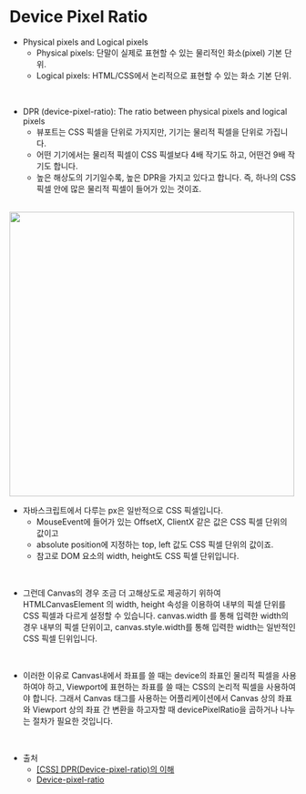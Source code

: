# Device Pixel Ratio

- Physical pixels and Logical pixels
  - Physical pixels: 단말이 실제로 표현할 수 있는 물리적인 화소(pixel) 기본 단위.
  - Logical pixels: HTML/CSS에서 논리적으로 표현할 수 있는 화소 기본 단위.

<br /> 
 
- DPR (device-pixel-ratio): The ratio between physical pixels and logical pixels
  - 뷰포트는 CSS 픽셀을 단위로 가지지만, 기기는 물리적 픽셀을 단위로 가집니다.
  - 어떤 기기에서는 물리적 픽셀이 CSS 픽셀보다 4배 작기도 하고, 어떤건 9배 작기도 합니다.
  - 높은 해상도의 기기일수록, 높은 DPR을 가지고 있다고 합니다. 즉, 하나의 CSS 픽셀 안에 많은 물리적 픽셀이 들어가 있는 것이죠.

<br />
 
<img src="https://github.com/muilyang12/what_i_studied/assets/78548830/7aacc71e-4fe5-450c-a45f-c26f5e1a18bf" width=500 />

<br />

- 자바스크립트에서 다루는 px은 일반적으로 CSS 픽셀입니다.
  - MouseEvent에 들어가 있는 OffsetX, ClientX 같은 값은 CSS 픽셀 단위의 값이고
  - absolute position에 지정하는 top, left 값도 CSS 픽셀 단위의 값이죠.
  - 참고로 DOM 요소의 width, height도 CSS 픽셀 단위입니다.

<br />
 
- 그런데 Canvas의 경우 조금 더 고해상도로 제공하기 위하여 HTMLCanvasElement 의 width, height 속성을 이용하여 내부의 픽셀 단위를 CSS 픽셀과 다르게 설정할 수 있습니다. canvas.width 를 통해 입력한 width의 경우 내부의 픽셀 단위이고, canvas.style.width를 통해 입력한 width는 일반적인 CSS 픽셀 딘위입니다.

<br />

- 이러한 이유로 Canvas내에서 좌표를 쓸 때는 device의 좌표인 물리적 픽셀을 사용하여야 하고, Viewport에 표현하는 좌표를 쓸 때는 CSS의 논리적 픽셀을 사용하여야 합니다. 그래서 Canvas 태그를 사용하는 어플리케이션에서 Canvas 상의 좌표와 Viewport 상의 좌표 간 변환을 하고자할 때 devicePixelRatio을 곱하거나 나누는 절차가 필요한 것입니다.

<br />

- 출처
  - [[CSS] DPR(Device-pixel-ratio)의 이해](https://velog.io/@vnfdusdl/DPRDevice-pixel-ratio%EC%9D%98-%EC%9D%B4%ED%95%B4)
  - [Device-pixel-ratio](https://traodoicv.com/thiet-ke-web-responsive/)
